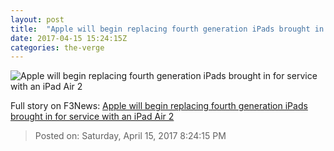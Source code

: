 ```yaml
---
layout: post
title:  "Apple will begin replacing fourth generation iPads brought in for service with an iPad Air 2"
date: 2017-04-15 15:24:15Z
categories: the-verge
---
```


![Apple will begin replacing fourth generation iPads brought in for service with an iPad Air 2](https://cdn0.vox-cdn.com/thumbor/_zk8uwJhBaZLrW366OlBNAr2X8U=/0x106:2040x1254/1600x900/cdn0.vox-cdn.com/uploads/chorus_image/image/54273701/apple-ipad-air-2-011-2040.0.0.jpg)




Full story on F3News: [Apple will begin replacing fourth generation iPads brought in for service with an iPad Air 2](http://www.f3nws.com/n/UUABfB)

> Posted on: Saturday, April 15, 2017 8:24:15 PM
